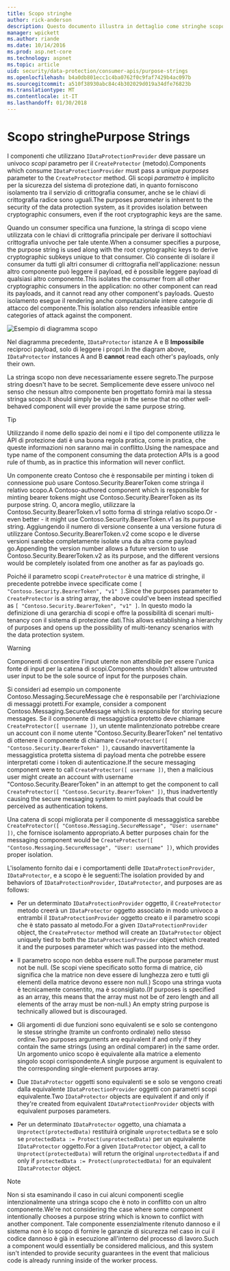 ```yaml
---
title: Scopo stringhe
author: rick-anderson
description: Questo documento illustra in dettaglio come stringhe scopo vengono utilizzate nelle API di protezione dati ASP.NET Core.
manager: wpickett
ms.author: riande
ms.date: 10/14/2016
ms.prod: asp.net-core
ms.technology: aspnet
ms.topic: article
uid: security/data-protection/consumer-apis/purpose-strings
ms.openlocfilehash: b4a0db801ecc1c4ba0762f0c9faf7429b4ac097b
ms.sourcegitcommit: a510f38930abc84c4b302029d019a34dfe76823b
ms.translationtype: MT
ms.contentlocale: it-IT
ms.lasthandoff: 01/30/2018
---
```

# <a name="purpose-strings"></a><span data-ttu-id="e1b87-103">Scopo stringhe</span><span class="sxs-lookup"><span data-stu-id="e1b87-103">Purpose Strings</span></span>

<a name="data-protection-consumer-apis-purposes"></a>

<span data-ttu-id="e1b87-104">I componenti che utilizzano `IDataProtectionProvider` deve passare un univoco *scopi* parametro per il `CreateProtector` (metodo).</span><span class="sxs-lookup"><span data-stu-id="e1b87-104">Components which consume `IDataProtectionProvider` must pass a unique *purposes* parameter to the `CreateProtector` method.</span></span> <span data-ttu-id="e1b87-105">Gli scopi *parametro* è implicito per la sicurezza del sistema di protezione dati, in quanto forniscono isolamento tra il servizio di crittografia consumer, anche se le chiavi di crittografia radice sono uguali.</span><span class="sxs-lookup"><span data-stu-id="e1b87-105">The purposes *parameter* is inherent to the security of the data protection system, as it provides isolation between cryptographic consumers, even if the root cryptographic keys are the same.</span></span>

<span data-ttu-id="e1b87-106">Quando un consumer specifica una funzione, la stringa di scopo viene utilizzata con le chiavi di crittografia principale per derivare il sottochiavi crittografia univoche per tale utente.</span><span class="sxs-lookup"><span data-stu-id="e1b87-106">When a consumer specifies a purpose, the purpose string is used along with the root cryptographic keys to derive cryptographic subkeys unique to that consumer.</span></span> <span data-ttu-id="e1b87-107">Ciò consente di isolare il consumer da tutti gli altri consumer di crittografia nell'applicazione: nessun altro componente può leggere il payload, ed è possibile leggere payload di qualsiasi altro componente.</span><span class="sxs-lookup"><span data-stu-id="e1b87-107">This isolates the consumer from all other cryptographic consumers in the application: no other component can read its payloads, and it cannot read any other component's payloads.</span></span> <span data-ttu-id="e1b87-108">Questo isolamento esegue il rendering anche computazionale intere categorie di attacco del componente.</span><span class="sxs-lookup"><span data-stu-id="e1b87-108">This isolation also renders infeasible entire categories of attack against the component.</span></span>

![Esempio di diagramma scopo](purpose-strings/_static/purposes.png)

<span data-ttu-id="e1b87-110">Nel diagramma precedente, `IDataProtector` istanze A e B **Impossibile** reciproci payload, solo di leggere i propri.</span><span class="sxs-lookup"><span data-stu-id="e1b87-110">In the diagram above, `IDataProtector` instances A and B **cannot** read each other's payloads, only their own.</span></span>

<span data-ttu-id="e1b87-111">La stringa scopo non deve necessariamente essere segreto.</span><span class="sxs-lookup"><span data-stu-id="e1b87-111">The purpose string doesn't have to be secret.</span></span> <span data-ttu-id="e1b87-112">Semplicemente deve essere univoco nel senso che nessun altro componente ben progettato fornirà mai la stessa stringa scopo.</span><span class="sxs-lookup"><span data-stu-id="e1b87-112">It should simply be unique in the sense that no other well-behaved component will ever provide the same purpose string.</span></span>

>[!TIP]
> <span data-ttu-id="e1b87-113">Utilizzando il nome dello spazio dei nomi e il tipo del componente utilizza le API di protezione dati è una buona regola pratica, come in pratica, che queste informazioni non saranno mai in conflitto.</span><span class="sxs-lookup"><span data-stu-id="e1b87-113">Using the namespace and type name of the component consuming the data protection APIs is a good rule of thumb, as in practice this information will never conflict.</span></span>
>
><span data-ttu-id="e1b87-114">Un componente creato Contoso che è responsabile per minting i token di connessione può usare Contoso.Security.BearerToken come stringa il relativo scopo.</span><span class="sxs-lookup"><span data-stu-id="e1b87-114">A Contoso-authored component which is responsible for minting bearer tokens might use Contoso.Security.BearerToken as its purpose string.</span></span> <span data-ttu-id="e1b87-115">O, ancora meglio, utilizzare la Contoso.Security.BearerToken.v1 sotto forma di stringa relativo scopo.</span><span class="sxs-lookup"><span data-stu-id="e1b87-115">Or - even better - it might use Contoso.Security.BearerToken.v1 as its purpose string.</span></span> <span data-ttu-id="e1b87-116">Aggiungendo il numero di versione consente a una versione futura di utilizzare Contoso.Security.BearerToken.v2 come scopo e le diverse versioni sarebbe completamente isolate una da altra come payload go.</span><span class="sxs-lookup"><span data-stu-id="e1b87-116">Appending the version number allows a future version to use Contoso.Security.BearerToken.v2 as its purpose, and the different versions would be completely isolated from one another as far as payloads go.</span></span>

<span data-ttu-id="e1b87-117">Poiché il parametro scopi `CreateProtector` è una matrice di stringhe, il precedente potrebbe invece specificate come `[ "Contoso.Security.BearerToken", "v1" ]`.</span><span class="sxs-lookup"><span data-stu-id="e1b87-117">Since the purposes parameter to `CreateProtector` is a string array, the above could've been instead specified as `[ "Contoso.Security.BearerToken", "v1" ]`.</span></span> <span data-ttu-id="e1b87-118">In questo modo la definizione di una gerarchia di scopi e offre la possibilità di scenari multi-tenancy con il sistema di protezione dati.</span><span class="sxs-lookup"><span data-stu-id="e1b87-118">This allows establishing a hierarchy of purposes and opens up the possibility of multi-tenancy scenarios with the data protection system.</span></span>

<a name="data-protection-contoso-purpose"></a>

>[!WARNING]
> <span data-ttu-id="e1b87-119">Componenti di consentire l'input utente non attendibile per essere l'unica fonte di input per la catena di scopi.</span><span class="sxs-lookup"><span data-stu-id="e1b87-119">Components shouldn't allow untrusted user input to be the sole source of input for the purposes chain.</span></span>
>
><span data-ttu-id="e1b87-120">Si consideri ad esempio un componente Contoso.Messaging.SecureMessage che è responsabile per l'archiviazione di messaggi protetti.</span><span class="sxs-lookup"><span data-stu-id="e1b87-120">For example, consider a component Contoso.Messaging.SecureMessage which is responsible for storing secure messages.</span></span> <span data-ttu-id="e1b87-121">Se il componente di messaggistica protetto deve chiamare `CreateProtector([ username ])`, un utente malintenzionato potrebbe creare un account con il nome utente "Contoso.Security.BearerToken" nel tentativo di ottenere il componente di chiamare `CreateProtector([ "Contoso.Security.BearerToken" ])`, causando inavvertitamente la messaggistica protetta sistema di payload menta che potrebbe essere interpretati come i token di autenticazione.</span><span class="sxs-lookup"><span data-stu-id="e1b87-121">If the secure messaging component were to call `CreateProtector([ username ])`, then a malicious user might create an account with username "Contoso.Security.BearerToken" in an attempt to get the component to call `CreateProtector([ "Contoso.Security.BearerToken" ])`, thus inadvertently causing the secure messaging system to mint payloads that could be perceived as authentication tokens.</span></span>
>
><span data-ttu-id="e1b87-122">Una catena di scopi migliorata per il componente di messaggistica sarebbe `CreateProtector([ "Contoso.Messaging.SecureMessage", "User: username" ])`, che fornisce isolamento appropriato.</span><span class="sxs-lookup"><span data-stu-id="e1b87-122">A better purposes chain for the messaging component would be `CreateProtector([ "Contoso.Messaging.SecureMessage", "User: username" ])`, which provides proper isolation.</span></span>

<span data-ttu-id="e1b87-123">L'isolamento fornito dai e i comportamenti delle `IDataProtectionProvider`, `IDataProtector`, e a scopo è le seguenti:</span><span class="sxs-lookup"><span data-stu-id="e1b87-123">The isolation provided by and behaviors of `IDataProtectionProvider`, `IDataProtector`, and purposes are as follows:</span></span>

* <span data-ttu-id="e1b87-124">Per un determinato `IDataProtectionProvider` oggetto, il `CreateProtector` metodo creerà un `IDataProtector` oggetto associato in modo univoco a entrambi il `IDataProtectionProvider` oggetto creato e il parametro scopi che è stato passato al metodo.</span><span class="sxs-lookup"><span data-stu-id="e1b87-124">For a given `IDataProtectionProvider` object, the `CreateProtector` method will create an `IDataProtector` object uniquely tied to both the `IDataProtectionProvider` object which created it and the purposes parameter which was passed into the method.</span></span>

* <span data-ttu-id="e1b87-125">Il parametro scopo non debba essere null.</span><span class="sxs-lookup"><span data-stu-id="e1b87-125">The purpose parameter must not be null.</span></span> <span data-ttu-id="e1b87-126">(Se scopi viene specificato sotto forma di matrice, ciò significa che la matrice non deve essere di lunghezza zero e tutti gli elementi della matrice devono essere non null.) Scopo una stringa vuota è tecnicamente consentito, ma è sconsigliato.</span><span class="sxs-lookup"><span data-stu-id="e1b87-126">(If purposes is specified as an array, this means that the array must not be of zero length and all elements of the array must be non-null.) An empty string purpose is technically allowed but is discouraged.</span></span>

* <span data-ttu-id="e1b87-127">Gli argomenti di due funzioni sono equivalenti se e solo se contengono le stesse stringhe (tramite un confronto ordinale) nello stesso ordine.</span><span class="sxs-lookup"><span data-stu-id="e1b87-127">Two purposes arguments are equivalent if and only if they contain the same strings (using an ordinal comparer) in the same order.</span></span> <span data-ttu-id="e1b87-128">Un argomento unico scopo è equivalente alla matrice a elemento singolo scopi corrispondente.</span><span class="sxs-lookup"><span data-stu-id="e1b87-128">A single purpose argument is equivalent to the corresponding single-element purposes array.</span></span>

* <span data-ttu-id="e1b87-129">Due `IDataProtector` oggetti sono equivalenti se e solo se vengono creati dalla equivalente `IDataProtectionProvider` oggetti con parametri scopi equivalente.</span><span class="sxs-lookup"><span data-stu-id="e1b87-129">Two `IDataProtector` objects are equivalent if and only if they're created from equivalent `IDataProtectionProvider` objects with equivalent purposes parameters.</span></span>

* <span data-ttu-id="e1b87-130">Per un determinato `IDataProtector` oggetto, una chiamata a `Unprotect(protectedData)` restituirà originale `unprotectedData` se e solo se `protectedData := Protect(unprotectedData)` per un equivalente `IDataProtector` oggetto.</span><span class="sxs-lookup"><span data-stu-id="e1b87-130">For a given `IDataProtector` object, a call to `Unprotect(protectedData)` will return the original `unprotectedData` if and only if `protectedData := Protect(unprotectedData)` for an equivalent `IDataProtector` object.</span></span>

> [!NOTE]
> <span data-ttu-id="e1b87-131">Non si sta esaminando il caso in cui alcuni componenti sceglie intenzionalmente una stringa scopo che è noto in conflitto con un altro componente.</span><span class="sxs-lookup"><span data-stu-id="e1b87-131">We're not considering the case where some component intentionally chooses a purpose string which is known to conflict with another component.</span></span> <span data-ttu-id="e1b87-132">Tale componente essenzialmente ritenuto dannoso e il sistema non è lo scopo di fornire le garanzie di sicurezza nel caso in cui il codice dannoso è già in esecuzione all'interno del processo di lavoro.</span><span class="sxs-lookup"><span data-stu-id="e1b87-132">Such a component would essentially be considered malicious, and this system isn't intended to provide security guarantees in the event that malicious code is already running inside of the worker process.</span></span>
